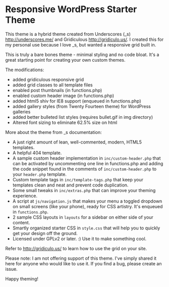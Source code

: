 Responsive WordPress Starter Theme
==================================

This theme is a hybrid theme created from Underscores (_s) http://underscores.me/ and Gridiculous http://gridiculo.us/. I created this for my personal use because I love _s, but wanted a responsive grid built in.

This is truly a bare bones theme - minimal styling and no code bloat. It's a great starting point for creating your own custom themes.

The modifications:
* added gridiculous responsive grid
* added grid classes to all template files
* enabled post thumbnails (in functions.php)
* enabled custom header image (in functions.php)
* added html5 shiv for IE8 support (enqueued in functions.php)
* added gallery styles (from Twenty Fourteen theme) for WordPress galleries
* added better bulleted list styles (requires bullet.gif in img directory)
* Altered font sizing to eliminate 62.5% size on html

More about the theme from _s documentation:

* A just right amount of lean, well-commented, modern, HTML5 templates.
* A helpful 404 template.
* A sample custom header implementation in `inc/custom-header.php` that can be activated by uncommenting one line in functions.php and adding the code snippet found in the comments of `inc/custom-header.php` to your `header.php` template.
* Custom template tags in `inc/template-tags.php` that keep your templates clean and neat and prevent code duplication.
* Some small tweaks in `inc/extras.php` that can improve your theming experience.
* A script at `js/navigation.js` that makes your menu a toggled dropdown on small screens (like your phone), ready for CSS artistry. It's enqueued in `functions.php`.
* 2 sample CSS layouts in `layouts` for a sidebar on either side of your content.
* Smartly organized starter CSS in `style.css` that will help you to quickly get your design off the ground.
* Licensed under GPLv2 or later. :) Use it to make something cool.

Refer to http://gridiculo.us/ to learn how to use the grid on your site.

Please note: I am not offering support of this theme. I've simply shared it here for anyone who would like to use it. If you find a bug, please create an issue.

Happy theming!

